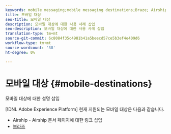 ```yaml
---
keywords: mobile messaging;mobile messaging destinations;Braze; Airship
title: 모바일 대상
seo-title: 모바일 대상
description: 모바일 대상에 대한 사용 사례 삽입
seo-description: 모바일 대상에 대한 사용 사례 삽입
translation-type: tm+mt
source-git-commit: 6c8084f35c4981b41a5beecd57ce5b3ef4e409d6
workflow-type: tm+mt
source-wordcount: '38'
ht-degree: 0%

---
```



# 모바일 대상 {#mobile-destinations}

모바일 대상에 대한 설명 삽입

[!DNL Adobe Experience Platform] 현재 지원되는 모바일 대상은 다음과 같습니다.

* Airship - Airship 문서 페이지에 대한 링크 삽입
* [브라즈](braze-destination.md)
